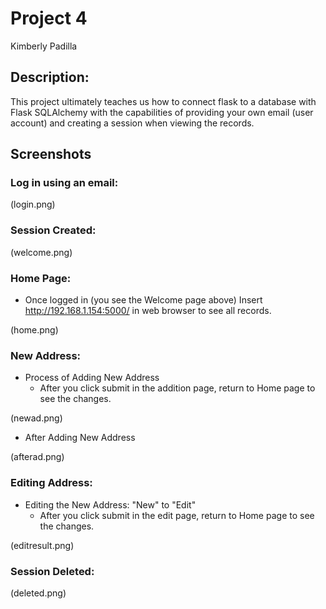 # Project 4
Kimberly Padilla

## Description:
This project ultimately teaches us how to connect flask to a database
with Flask SQLAlchemy with the capabilities of providing your own
email (user account) and creating a session when viewing the records.

## Screenshots
### Log in using an email:
(login.png)

### Session Created:
(welcome.png)

### Home Page:
* Once logged in (you see the Welcome page above) Insert http://192.168.1.154:5000/ in web browser
to see all records.
  
(home.png)
  
### New Address:
* Process of Adding New Address
    * After you click submit in the addition page, return to Home page to see the changes.

(newad.png)

* After Adding New Address

(afterad.png)

### Editing Address:
* Editing the New Address: "New" to "Edit"
    * After you click submit in the edit page, return to Home page to see the changes.

(editresult.png)

### Session Deleted:
(deleted.png)


